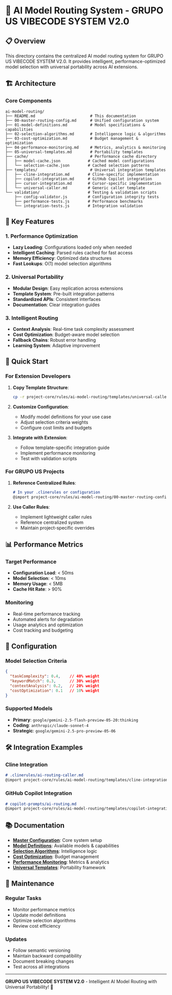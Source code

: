 # 🧠 AI Model Routing System - GRUPO US VIBECODE SYSTEM V2.0

## 📋 Overview

This directory contains the centralized AI model routing system for GRUPO US VIBECODE SYSTEM V2.0. It provides intelligent, performance-optimized model selection with universal portability across AI extensions.

## 🏗️ Architecture

### Core Components

```
ai-model-routing/
├── README.md                        # This documentation
├── 00-master-routing-config.md      # Unified configuration system
├── 01-model-definitions.md          # Model specifications & capabilities
├── 02-selection-algorithms.md       # Intelligence logic & algorithms
├── 03-cost-optimization.md          # Budget management & optimization
├── 04-performance-monitoring.md     # Metrics, analytics & monitoring
├── 05-universal-templates.md        # Portability templates
├── cache/                           # Performance cache directory
│   ├── model-cache.json            # Cached model configurations
│   └── selection-cache.json        # Cached selection patterns
├── templates/                       # Universal integration templates
│   ├── cline-integration.md        # Cline-specific implementation
│   ├── copilot-integration.md      # GitHub Copilot integration
│   ├── cursor-integration.md       # Cursor-specific implementation
│   └── universal-caller.md         # Generic caller template
└── validation/                     # Testing & validation scripts
    ├── config-validator.js         # Configuration integrity tests
    ├── performance-tests.js        # Performance benchmarks
    └── integration-tests.js        # Integration validation
```

## 🎯 Key Features

### 1. **Performance Optimization**
- **Lazy Loading**: Configurations loaded only when needed
- **Intelligent Caching**: Parsed rules cached for fast access
- **Memory Efficiency**: Optimized data structures
- **Fast Lookups**: O(1) model selection algorithms

### 2. **Universal Portability**
- **Modular Design**: Easy replication across extensions
- **Template System**: Pre-built integration patterns
- **Standardized APIs**: Consistent interfaces
- **Documentation**: Clear integration guides

### 3. **Intelligent Routing**
- **Context Analysis**: Real-time task complexity assessment
- **Cost Optimization**: Budget-aware model selection
- **Fallback Chains**: Robust error handling
- **Learning System**: Adaptive improvement

## 🚀 Quick Start

### For Extension Developers

1. **Copy Template Structure**:
   ```bash
   cp -r project-core/rules/ai-model-routing/templates/universal-caller.md your-extension/
   ```

2. **Customize Configuration**:
   - Modify model definitions for your use case
   - Adjust selection criteria weights
   - Configure cost limits and budgets

3. **Integrate with Extension**:
   - Follow template-specific integration guide
   - Implement performance monitoring
   - Test with validation scripts

### For GRUPO US Projects

1. **Reference Centralized Rules**:
   ```markdown
   # In your .clinerules or configuration
   @import project-core/rules/ai-model-routing/00-master-routing-config.md
   ```

2. **Use Caller Rules**:
   - Implement lightweight caller rules
   - Reference centralized system
   - Maintain project-specific overrides

## 📊 Performance Metrics

### Target Performance
- **Configuration Load**: < 50ms
- **Model Selection**: < 10ms
- **Memory Usage**: < 5MB
- **Cache Hit Rate**: > 90%

### Monitoring
- Real-time performance tracking
- Automated alerts for degradation
- Usage analytics and optimization
- Cost tracking and budgeting

## 🔧 Configuration

### Model Selection Criteria
```json
{
  "taskComplexity": 0.4,    // 40% weight
  "keywordMatch": 0.3,      // 30% weight
  "contextAnalysis": 0.2,   // 20% weight
  "costOptimization": 0.1   // 10% weight
}
```

### Supported Models
- **Primary**: `google/gemini-2.5-flash-preview-05-20:thinking`
- **Coding**: `anthropic/claude-sonnet-4`
- **Strategic**: `google/gemini-2.5-pro-preview-05-06`

## 🛠️ Integration Examples

### Cline Integration
```markdown
# .clinerules/ai-routing-caller.md
@import project-core/rules/ai-model-routing/templates/cline-integration.md
```

### GitHub Copilot Integration
```markdown
# copilot-prompts/ai-routing.md
@import project-core/rules/ai-model-routing/templates/copilot-integration.md
```

## 📚 Documentation

- **[Master Configuration](00-master-routing-config.md)**: Core system setup
- **[Model Definitions](01-model-definitions.md)**: Available models & capabilities
- **[Selection Algorithms](02-selection-algorithms.md)**: Intelligence logic
- **[Cost Optimization](03-cost-optimization.md)**: Budget management
- **[Performance Monitoring](04-performance-monitoring.md)**: Metrics & analytics
- **[Universal Templates](05-universal-templates.md)**: Portability framework

## 🔄 Maintenance

### Regular Tasks
- Monitor performance metrics
- Update model definitions
- Optimize selection algorithms
- Review cost efficiency

### Updates
- Follow semantic versioning
- Maintain backward compatibility
- Document breaking changes
- Test across all integrations

---

**GRUPO US VIBECODE SYSTEM V2.0** - Intelligent AI Model Routing with Universal Portability! 🚀
